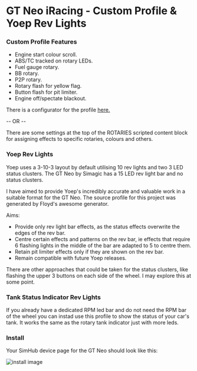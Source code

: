 # GT Neo iRacing - Custom Profile & Yoep Rev Lights

### Custom Profile Features
- Engine start colour scroll.
- ABS/TC tracked on rotary LEDs.
- Fuel gauge rotary.
- BB rotary.
- P2P rotary.
- Rotary flash for yellow flag.
- Button flash for pit limiter.
- Engine off/spectate blackout.

There is a configurator for the profile [here.](https://jason-murray.github.io/deleter-gt-neo/)

-- OR --

There are some settings at the top of the ROTARIES scripted content block for assigning effects to specific rotaries, colours and others.

### Yoep Rev Lights
Yoep uses a 3-10-3 layout by default utilising 10 rev lights and two 3 LED status clusters. The GT Neo by Simagic has a 15 LED rev light bar and no status clusters.

I have aimed to provide Yoep's incredibly accurate and valuable work in a suitable format for the GT Neo. The source profile for this project was generated by Floyd's awesome generator.

Aims:
- Provide only rev light bar effects, as the status effects overwrite the edges of the rev bar.
- Centre certain effects and patterns on the rev bar, ie effects that require 6 flashing lights in the middle of the bar are adapted to 5 to centre them.
- Retain pit limiter effects only if they are shown on the rev bar.
- Remain compatible with future Yoep releases.

There are other approaches that could be taken for the status clusters, like flashing the upper 3 buttons on each side of the wheel. I may explore this at some point.

### Tank Status Indicator Rev Lights
If you already have a dedicated RPM led bar and do not need the RPM bar of the wheel you can instad use this profile to show the status of your car's tank. It works the same as the rotary tank indicator just with more leds.

### Install

Your SimHub device page for the GT Neo should look like this:

![install image](https://github.com/jason-murray/yoep-gt-neo/blob/main/readme-img/install.png)
